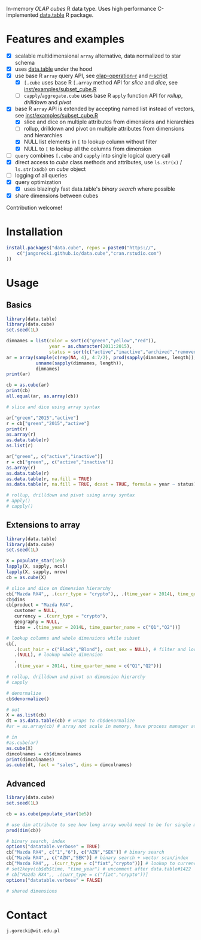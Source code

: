 
In-memory *OLAP cubes* R data type. Uses high performance C-implemented [data.table](https://github.com/Rdatatable/data.table) R package.  

# Features and examples

- [x] scalable multidimensional `array` alternative, data normalized to star schema
- [x] uses [data.table](https://github.com/Rdatatable/data.table) under the hood
- [x] use base R `array` query API, see [olap-operation-r](https://dzone.com/articles/olap-operation-r) and [r-script](https://gist.github.com/jangorecki/4aa6218b6011360338f2)
  - [x] `[.cube` uses base R `[.array` method API for *slice* and *dice*, see [inst/examples/subset_cube.R](inst/examples/subset_cube.R)
  - [ ] `capply`/`aggregate.cube` uses base R `apply` function API for *rollup*, *drilldown* and *pivot*
- [x] base R `array` API is extended by accepting named list instead of vectors, see [inst/examples/subset_cube.R](inst/examples/subset_cube.R)
  - [x] slice and dice on multiple attributes from dimensions and hierarchies
  - [ ] rollup, drilldown and pivot on multiple attributes from dimensions and hierarchies
  - [x] NULL list elements in `[` to lookup column without filter
  - [x] NULL to `[` to lookup all the columns from dimension
- [ ] `query` combines `[.cube` and `capply` into single logical query call
- [x] direct access to *cube* class methods and attributes, use `ls.str(x)` / `ls.str(x$db)` on *cube* object
- [ ] logging of all queries
- [x] query optimization
  - [x] uses blazingly fast data.table's *binary search* where possible
- [x] share dimensions between cubes

Contribution welcome!  

# Installation

```r
install.packages("data.cube", repos = paste0("https://",
    c("jangorecki.github.io/data.cube","cran.rstudio.com")
))
```

# Usage

## Basics

```r
library(data.table)
library(data.cube)
set.seed(1L)

dimnames = list(color = sort(c("green","yellow","red")), 
                year = as.character(2011:2015), 
                status = sort(c("active","inactive","archived","removed")))
ar = array(sample(c(rep(NA, 4), 4:7/2), prod(sapply(dimnames, length)), TRUE), 
           unname(sapply(dimnames, length)),
           dimnames)
print(ar)

cb = as.cube(ar)
print(cb)
all.equal(ar, as.array(cb))

# slice and dice using array syntax

ar["green","2015","active"]
r = cb["green","2015","active"]
print(r)
as.array(r)
as.data.table(r)
as.list(r)

ar["green",, c("active","inactive")]
r = cb["green",, c("active","inactive")]
as.array(r)
as.data.table(r)
as.data.table(r, na.fill = TRUE)
as.data.table(r, na.fill = TRUE, dcast = TRUE, formula = year ~ status)

# rollup, drilldown and pivot using array syntax
# apply()
# capply()
```

## Extensions to array

```r
library(data.table)
library(data.cube)
set.seed(1L)

X = populate_star(1e5)
lapply(X, sapply, ncol)
lapply(X, sapply, nrow)
cb = as.cube(X)

# slice and dice on dimension hierarchy
cb["Mazda RX4",, .(curr_type = "crypto"),, .(time_year = 2014L, time_quarter_name = c("Q1","Q2"))]
cb$dims
cb[product = "Mazda RX4",
   customer = NULL,
   currency = .(curr_type = "crypto"),
   geography = NULL,
   time = .(time_year = 2014L, time_quarter_name = c("Q1","Q2"))]

# lookup columns and whole dimensions while subset
cb[,
   .(cust_hair = c("Black","Blond"), cust_sex = NULL), # filter and lookup column without filter
   .(NULL), # lookup whole dimension
   ,
   .(time_year = 2014L, time_quarter_name = c("Q1","Q2"))]

# rollup, drilldown and pivot on dimension hierarchy
# capply

# denormalize
cb$denormalize()

# out
X = as.list(cb)
dt = as.data.table(cb) # wraps to cb$denormalize
#ar = as.array(cb) # array not scale in memory, have process manager at hand

# in
#as.cube(ar)
as.cube(X)
dimcolnames = cb$dimcolnames
print(dimcolnames)
as.cube(dt, fact = "sales", dims = dimcolnames)
```

## Advanced

```r
library(data.cube)
set.seed(1L)

cb = as.cube(populate_star(1e5))

# use dim attribute to see how long array would need to be for single measure
prod(dim(cb))

# binary search, index
options("datatable.verbose" = TRUE)
cb["Mazda RX4", c("1","6"), c("AZN","SEK")] # binary search
cb["Mazda RX4",, c("AZN","SEK")] # binary search + vector scan/index
cb["Mazda RX4",, .(curr_type = c("fiat","crypto"))] # lookup to currency hierarchy
# set2keyv(cb$db$time, "time_year") # uncomment after data.table#1422
# cb["Mazda RX4",, .(curr_type = c("fiat","crypto"))]
options("datatable.verbose" = FALSE)

# shared dimensions

```


# Contact

`j.gorecki@wit.edu.pl`
